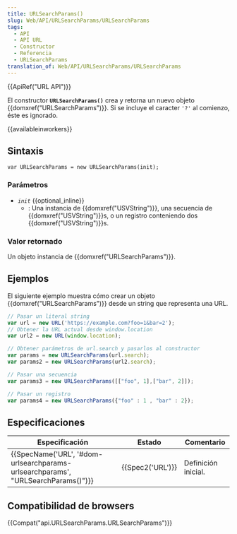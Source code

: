 ```yaml
---
title: URLSearchParams()
slug: Web/API/URLSearchParams/URLSearchParams
tags:
  - API
  - API URL
  - Constructor
  - Referencia
  - URLSearchParams
translation_of: Web/API/URLSearchParams/URLSearchParams
---
```

{{ApiRef("URL API")}}

El constructor **`URLSearchParams()`** crea y retorna un nuevo objeto {{domxref("URLSearchParams")}}. Si se incluye el caracter `'?'` al comienzo, éste es ignorado.

{{availableinworkers}}

## Sintaxis

    var URLSearchParams = new URLSearchParams(init);

### Parámetros

- _`init`_ {{optional_inline}}
  - : Una instancia de {{domxref("USVString")}}, una secuencia de {{domxref("USVString")}}s, o un registro conteniendo dos {{domxref("USVString")}}s.

### Valor retornado

Un objeto instancia de {{domxref("URLSearchParams")}}.

## Ejemplos

El siguiente ejemplo muestra cómo crear un objeto {{domxref("URLSearchParams")}} desde un string que representa una URL.

```js
// Pasar un literal string
var url = new URL('https://example.com?foo=1&bar=2');
// Obtener la URL actual desde window.location
var url2 = new URL(window.location);

// Obtener parámetros de url.search y pasarlos al constructor
var params = new URLSearchParams(url.search);
var params2 = new URLSearchParams(url2.search);

// Pasar una secuencia
var params3 = new URLSearchParams([["foo", 1],["bar", 2]]);

// Pasar un registro
var params4 = new URLSearchParams({"foo" : 1 , "bar" : 2});
```

## Especificaciones

| Especificación                                                                                               | Estado               | Comentario          |
| ------------------------------------------------------------------------------------------------------------ | -------------------- | ------------------- |
| {{SpecName('URL', '#dom-urlsearchparams-urlsearchparams', "URLSearchParams()")}} | {{Spec2('URL')}} | Definición inicial. |

## Compatibilidad de browsers

{{Compat("api.URLSearchParams.URLSearchParams")}}
